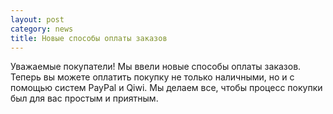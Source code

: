 ```yaml
---
layout: post
category: news
title: Новые способы оплаты заказов
---
```

Уважаемые покупатели!
Мы ввели новые способы оплаты заказов. Теперь вы можете оплатить покупку не только наличными, но и с помощью систем PayPal и Qiwi.
Мы делаем все, чтобы процесс покупки был для вас простым и приятным.
